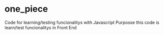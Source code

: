 # one_piece
Code for learning/testing funcionalitys with Javascript
Purposse this code is learn/test funcionalitys in Front End 
